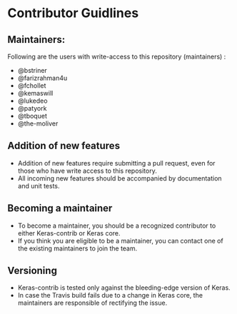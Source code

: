 # Contributor Guidlines

## Maintainers:
Following are the users with write-access to this repository (maintainers) :
* @bstriner
* @farizrahman4u
* @fchollet
* @kemaswill
* @lukedeo
* @patyork
* @tboquet
* @the-moliver

## Addition of new features
* Addition of new features require submitting a pull request, even for those who have write access to this repository.
* All incoming new features should be accompanied by documentation and unit tests.

## Becoming a maintainer
* To become a maintainer, you should be a recognized contributor to either Keras-contrib or Keras core.
* If you think you are eligible to be a maintainer, you can contact one of the existing maintainers to join the team.

## Versioning
* Keras-contrib is tested only against the bleeding-edge version of Keras. 
* In case the Travis build fails due to a change in Keras core, the maintainers are responsible of rectifying the issue.
